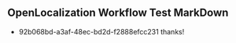 ## OpenLocalization Workflow Test MarkDown
* 92b068bd-a3af-48ec-bd2d-f2888efcc231 thanks!

<!--HONumber=Jul16_HO4-->


